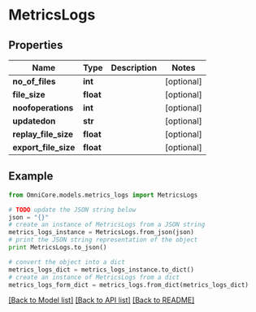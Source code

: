# MetricsLogs


## Properties
Name | Type | Description | Notes
------------ | ------------- | ------------- | -------------
**no_of_files** | **int** |  | [optional] 
**file_size** | **float** |  | [optional] 
**noofoperations** | **int** |  | [optional] 
**updatedon** | **str** |  | [optional] 
**replay_file_size** | **float** |  | [optional] 
**export_file_size** | **float** |  | [optional] 

## Example

```python
from OmniCore.models.metrics_logs import MetricsLogs

# TODO update the JSON string below
json = "{}"
# create an instance of MetricsLogs from a JSON string
metrics_logs_instance = MetricsLogs.from_json(json)
# print the JSON string representation of the object
print MetricsLogs.to_json()

# convert the object into a dict
metrics_logs_dict = metrics_logs_instance.to_dict()
# create an instance of MetricsLogs from a dict
metrics_logs_form_dict = metrics_logs.from_dict(metrics_logs_dict)
```
[[Back to Model list]](../README.md#documentation-for-models) [[Back to API list]](../README.md#documentation-for-api-endpoints) [[Back to README]](../README.md)


